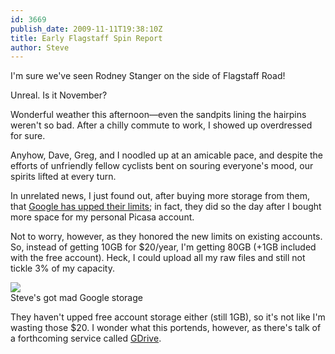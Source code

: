 ```yaml
---
id: 3669
publish_date: 2009-11-11T19:38:10Z
title: Early Flagstaff Spin Report
author: Steve
---
```

  
I'm sure we've seen Rodney Stanger on the side of Flagstaff Road!

Unreal. Is it November?

Wonderful weather this afternoon—even the sandpits lining the hairpins weren't so bad. After a chilly commute to work, I showed up overdressed for sure.

Anyhow, Dave, Greg, and I noodled up at an amicable pace, and despite the efforts of unfriendly fellow cyclists bent on souring everyone's mood, our spirits lifted at every turn.

In unrelated news, I just found out, after buying more storage from them, that [Google has upped their limits](http://gmailblog.blogspot.com/2009/11/more-extra-storage-for-less.html); in fact, they did so the day after I bought more space for my personal Picasa account.

Not to worry, however, as they honored the new limits on existing accounts. So, instead of getting 10GB for $20/year, I'm getting 80GB (+1GB included with the free account). Heck, I could upload all my raw files and still not tickle 3% of my capacity.

![](http://www.flagstafffrenzy.org/wp-content/uploads/2009/11/gdrive.jpg)  
Steve's got mad Google storage

They haven't upped free account storage either (still 1GB), so it's not like I'm wasting those $20. I wonder what this portends, however, as there's talk of a forthcoming service called [GDrive](http://googlesystem.blogspot.com/2009/07/google-docs-slowly-morphing-into-google.html).